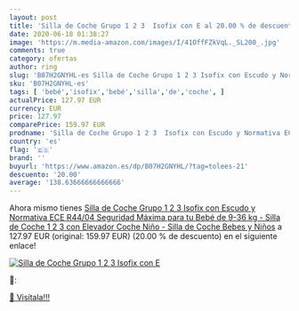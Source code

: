 ```yaml
---
layout: post
title: 'Silla de Coche Grupo 1 2 3  Isofix con E al 20.00 % de descuento'
date: 2020-06-18 01:38:27
image: 'https://m.media-amazon.com/images/I/41OffFZkVqL._SL200_.jpg'
comments: true
category: ofertas
author: ring
slug: 'B07H2GNYHL-es Silla de Coche Grupo 1 2 3 Isofix con Escudo y Normativa...'
sku: 'B07H2GNYHL-es'
tags: [ 'bebé','isofix','bebé','silla','de','coche', ]
actualPrice: 127.97 EUR
currency: EUR
price: 127.97
comparePrice: 159.97 EUR
prodname: 'Silla de Coche Grupo 1 2 3  Isofix con Escudo y Normativa ECE R44/04  Seguridad Máxima para tu Bebé de 9-36 kg  - Silla de Coche 1 2 3 con Elevador Coche Niño - Silla de Coche Bebes y Niños'
country: 'es'
flag: '🇪🇸'
brand: ''
buyurl: 'https://www.amazon.es/dp/B07H2GNYHL/?tag=tolees-21'
descuento: '20.00'
average: '138.63666666666666'
---
```


Ahora mismo tienes [Silla de Coche Grupo 1 2 3  Isofix con Escudo y Normativa ECE R44/04  Seguridad Máxima para tu Bebé de 9-36 kg  - Silla de Coche 1 2 3 con Elevador Coche Niño - Silla de Coche Bebes y Niños](https://www.amazon.es/dp/B07H2GNYHL/?tag=tolees-21) a 127.97 EUR (original: 159.97 EUR) (20.00 %  de descuento) en el siguiente enlace!

[![Silla de Coche Grupo 1 2 3  Isofix con E](https://m.media-amazon.com/images/I/41OffFZkVqL._SL200_.jpg)](https://www.amazon.es/dp/B07H2GNYHL/?tag=tolees-21)

🔎:


[🛒 Visítala!!!](https://www.amazon.es/dp/B07H2GNYHL/?tag=tolees-21)
